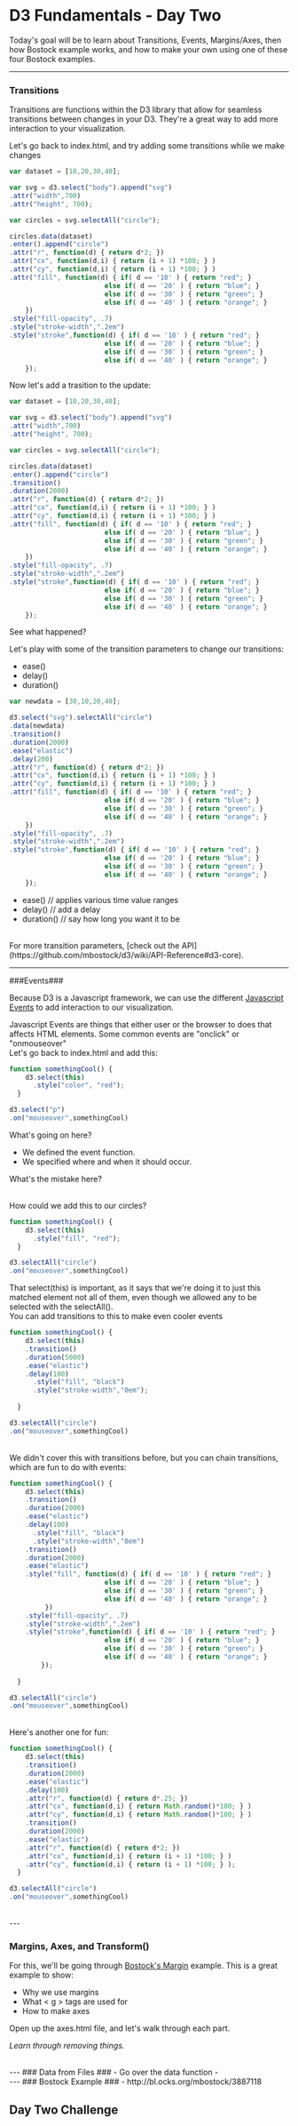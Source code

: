 # D3 Fundamentals - Day Two #

Today's goal will be to learn about Transitions, Events, Margins/Axes, then how Bostock example works, and how to make your own using one of these four Bostock examples.

--- 

### Transitions ###
Transitions are functions within the D3 library that allow for seamless transitions between changes in your D3. They're a great way to add more interaction to your visualization. 

Let's go back to index.html, and try adding some transitions while we make changes
```javascript
var dataset = [10,20,30,40];

var svg = d3.select("body").append("svg")
.attr("width",700)
.attr("height", 700);

var circles = svg.selectAll("circle");

circles.data(dataset)
.enter().append("circle")
.attr("r", function(d) { return d*2; })
.attr("cx", function(d,i) { return (i + 1) *100; } )
.attr("cy", function(d,i) { return (i + 1) *100; } )
.attr("fill", function(d) { if( d == '10' ) { return "red"; } 
                        else if( d == '20' ) { return "blue"; }
                        else if( d == '30' ) { return "green"; }
                        else if( d == '40' ) { return "orange"; }
    })
.style("fill-opacity", .7)
.style("stroke-width",".2em")
.style("stroke",function(d) { if( d == '10' ) { return "red"; } 
                        else if( d == '20' ) { return "blue"; }
                        else if( d == '30' ) { return "green"; }
                        else if( d == '40' ) { return "orange"; }
    }); 
```

Now let's add a trasition to the update:
```javascript
var dataset = [10,20,30,40];

var svg = d3.select("body").append("svg")
.attr("width",700)
.attr("height", 700);

var circles = svg.selectAll("circle");

circles.data(dataset)
.enter().append("circle")
.transition()
.duration(2000)
.attr("r", function(d) { return d*2; })
.attr("cx", function(d,i) { return (i + 1) *100; } )
.attr("cy", function(d,i) { return (i + 1) *100; } )
.attr("fill", function(d) { if( d == '10' ) { return "red"; } 
                        else if( d == '20' ) { return "blue"; }
                        else if( d == '30' ) { return "green"; }
                        else if( d == '40' ) { return "orange"; }
    })
.style("fill-opacity", .7)
.style("stroke-width",".2em")
.style("stroke",function(d) { if( d == '10' ) { return "red"; } 
                        else if( d == '20' ) { return "blue"; }
                        else if( d == '30' ) { return "green"; }
                        else if( d == '40' ) { return "orange"; }
    });
```

See what happened? 

Let's play with some of the transition parameters to change our transitions:
- ease()
- delay()
- duration()

```javascript
var newdata = [30,10,20,40];

d3.select("svg").selectAll("circle")
.data(newdata)
.transition()
.duration(2000)
.ease("elastic")
.delay(200)
.attr("r", function(d) { return d*2; })
.attr("cx", function(d,i) { return (i + 1) *100; } )
.attr("cy", function(d,i) { return (i + 1) *100; } )
.attr("fill", function(d) { if( d == '10' ) { return "red"; } 
                        else if( d == '20' ) { return "blue"; }
                        else if( d == '30' ) { return "green"; }
                        else if( d == '40' ) { return "orange"; }
    })
.style("fill-opacity", .7)
.style("stroke-width",".2em")
.style("stroke",function(d) { if( d == '10' ) { return "red"; } 
                        else if( d == '20' ) { return "blue"; }
                        else if( d == '30' ) { return "green"; }
                        else if( d == '40' ) { return "orange"; }
    });
```

- ease() // applies various time value ranges
- delay() // add a delay 
- duration() // say how long you want it to be
<br />
For more transition parameters, [check out the API](https://github.com/mbostock/d3/wiki/API-Reference#d3-core).
<br />

---

###Events###

Because D3 is a Javascript framework, we can use the different [Javascript Events](http://www.w3schools.com/js/js_events.asp) to add interaction to our visualization.

Javascript Events are things that either user or the browser to does that affects HTML elements. Some common events are "onclick" or "onmouseover"
<br />
Let's go back to index.html and add this:

```javascript
function somethingCool() {
    d3.select(this)
      .style("color", "red");
  }

d3.select("p")
.on("mouseover",somethingCool)
```
What's going on here?
<br />
- We defined the event function.
- We specified where and when it should occur.

What's the mistake here?

<br />
How could we add this to our circles?

```javascript
function somethingCool() {
    d3.select(this)
      .style("fill", "red");
  }

d3.selectAll("circle")
.on("mouseover",somethingCool)
```
That select(this) is important, as it says that we're doing it to just this matched element not all of them, even though we allowed any to be selected with the selectAll().
<br />
You can add transitions to this to make even cooler events 

```javascript
function somethingCool() {
    d3.select(this)
    .transition()
    .duration(5000)
    .ease("elastic")
    .delay(100)
      .style("fill", "black")
      .style("stroke-width","0em");
      
  }

d3.selectAll("circle")
.on("mouseover",somethingCool)

```
<br />
We didn't cover this with transitions before, but you can chain transitions, which are fun to do with events:

```javascript
function somethingCool() {
    d3.select(this)
    .transition()
    .duration(2000)
    .ease("elastic")
    .delay(100)
      .style("fill", "black")
      .style("stroke-width","0em")
    .transition()
    .duration(2000)
    .ease("elastic")
    .style("fill", function(d) { if( d == '10' ) { return "red"; } 
                        else if( d == '20' ) { return "blue"; }
                        else if( d == '30' ) { return "green"; }
                        else if( d == '40' ) { return "orange"; }
         })
    .style("fill-opacity", .7)
    .style("stroke-width",".2em")
    .style("stroke",function(d) { if( d == '10' ) { return "red"; } 
                        else if( d == '20' ) { return "blue"; }
                        else if( d == '30' ) { return "green"; }
                        else if( d == '40' ) { return "orange"; }
        });
      
  }

d3.selectAll("circle")
.on("mouseover",somethingCool)
```
<br />
Here's another one for fun:

```javascript
function somethingCool() {
    d3.select(this)
    .transition()
    .duration(2000)
    .ease("elastic")
    .delay(100)
    .attr("r", function(d) { return d*.25; })
    .attr("cx", function(d,i) { return Math.random()*100; } )
    .attr("cy", function(d,i) { return Math.random()*100; } )
    .transition()
    .duration(2000)
    .ease("elastic")
    .attr("r", function(d) { return d*2; })
    .attr("cx", function(d,i) { return (i + 1) *100; } )
    .attr("cy", function(d,i) { return (i + 1) *100; } );
  }

d3.selectAll("circle")
.on("mouseover",somethingCool)
```
<br />
---

### Margins, Axes, and Transform() ###

For this, we'll be going through [Bostock's Margin](http://bl.ocks.org/mbostock/3019563) example. This is a great example to show:
- Why we use margins
- What < g > tags are used for
- How to make axes

Open up the axes.html file, and let's walk through each part. 

*Learn through removing things.*

<br />
---
### Data from Files ###
- Go over the data function
- 


<br />
---
### Bostock Example ###
- http://bl.ocks.org/mbostock/3887118


## Day Two Challenge ## 









